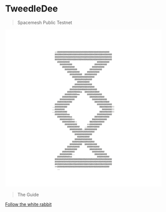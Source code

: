 # TweedleDee
> Spacemesh Public Testnet

<div class="cover-logo _dark" markdown="1">

![Spacemesh](images/v1.0/transparentbg.gif ':size=300x300')
    
</div>
<div class="cover-logo _light" style="display: none;" markdown="1">

![Spacemesh](images/v1.0/transparentbg-white.gif ':size=300x300')
    
</div>

> The Guide

[Follow the white rabbit](main.md)
